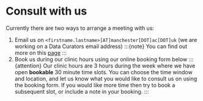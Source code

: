 # Consult with us

Currently there are two ways to arrange a meeting with us:
1. Email us on `<firstname.lastname>[AT]manchester[DOT]ac[DOT]uk` (we are working on a Data Curators email address)
   :::{note}
   You can find out more on this [page](https://www.royce.ac.uk/data-curation/)
   :::
2. Book us during our clinic hours using our online booking form below [<i class="bi bi-arrow-down-square-fill"></i>](#calendly-link)
   :::{attention}
   Our clinic hours are 3 hours during the week where we have open **bookable** 30 minute time slots. You can choose the time window and location, and let us know what you would like to consult us on using the booking form. If you would like more time then try to book a subsequent slot, or include a note in your booking.
   :::
 

<!-- Calendly inline widget begin -->
<div id="calendly-link" class="calendly-inline-widget" data-url="https://calendly.com/stavrina-dimosthenous-uom?primary_color=00a19a" style="min-width:320px;height:630px;"></div>
<script type="text/javascript" src="https://assets.calendly.com/assets/external/widget.js" async></script>
<!-- Calendly inline widget end -->
